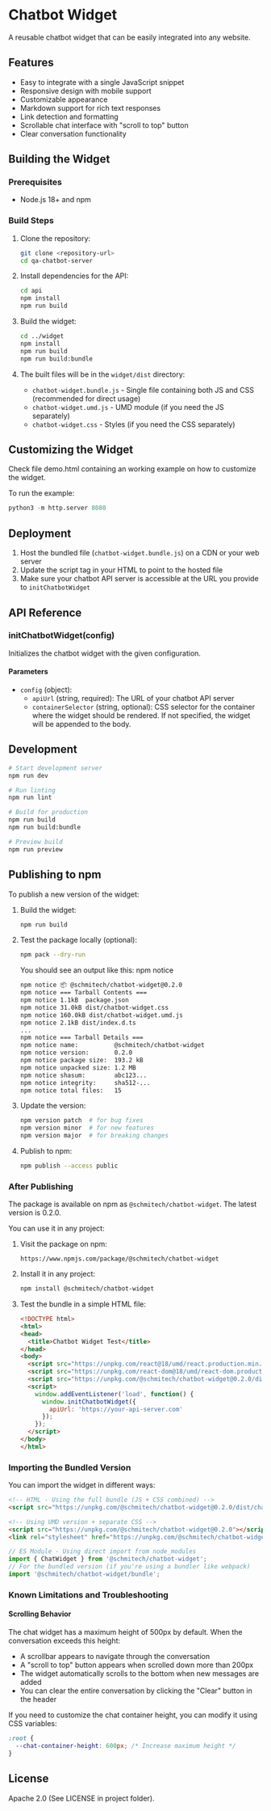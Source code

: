 # Chatbot Widget

A reusable chatbot widget that can be easily integrated into any website.

## Features

- Easy to integrate with a single JavaScript snippet
- Responsive design with mobile support
- Customizable appearance
- Markdown support for rich text responses
- Link detection and formatting
- Scrollable chat interface with "scroll to top" button
- Clear conversation functionality

## Building the Widget

### Prerequisites

- Node.js 18+ and npm

### Build Steps

1. Clone the repository:
   ```bash
   git clone <repository-url>
   cd qa-chatbot-server
   ```

2. Install dependencies for the API:
   ```bash
   cd api
   npm install
   npm run build
   ```

3. Build the widget:
   ```bash
   cd ../widget
   npm install
   npm run build
   npm run build:bundle
   ```

4. The built files will be in the `widget/dist` directory:
   - `chatbot-widget.bundle.js` - Single file containing both JS and CSS (recommended for direct usage)
   - `chatbot-widget.umd.js` - UMD module (if you need the JS separately)
   - `chatbot-widget.css` - Styles (if you need the CSS separately)


## Customizing the Widget
Check file demo.html containing an working example on how to customize the widget.

To run the example:

```python
python3 -m http.server 8080
```

## Deployment

1. Host the bundled file (`chatbot-widget.bundle.js`) on a CDN or your web server
2. Update the script tag in your HTML to point to the hosted file
3. Make sure your chatbot API server is accessible at the URL you provide to `initChatbotWidget`

## API Reference

### initChatbotWidget(config)

Initializes the chatbot widget with the given configuration.

#### Parameters

- `config` (object):
  - `apiUrl` (string, required): The URL of your chatbot API server
  - `containerSelector` (string, optional): CSS selector for the container where the widget should be rendered. If not specified, the widget will be appended to the body.

## Development

```bash
# Start development server
npm run dev

# Run linting
npm run lint

# Build for production
npm run build
npm run build:bundle

# Preview build
npm run preview
```

## Publishing to npm

To publish a new version of the widget:

1. Build the widget:
   ```bash
   npm run build
   ```

2. Test the package locally (optional):
   ```bash
   npm pack --dry-run
   ```

   You should see an output like this:
   npm notice 
      ```bash
      npm notice 📦 @schmitech/chatbot-widget@0.2.0
      npm notice === Tarball Contents === 
      npm notice 1.1kB  package.json
      npm notice 31.0kB dist/chatbot-widget.css
      npm notice 160.0kB dist/chatbot-widget.umd.js
      npm notice 2.1kB dist/index.d.ts
      ...
      npm notice === Tarball Details === 
      npm notice name:          @schmitech/chatbot-widget
      npm notice version:       0.2.0
      npm notice package size:  193.2 kB
      npm notice unpacked size: 1.2 MB
      npm notice shasum:        abc123...
      npm notice integrity:     sha512-...
      npm notice total files:   15
      ```

3. Update the version:
   ```bash
   npm version patch  # for bug fixes
   npm version minor  # for new features
   npm version major  # for breaking changes
   ```

4. Publish to npm:
   ```bash
   npm publish --access public
   ```

### After Publishing

The package is available on npm as `@schmitech/chatbot-widget`. The latest version is 0.2.0.

You can use it in any project:

1. Visit the package on npm:
   ```
   https://www.npmjs.com/package/@schmitech/chatbot-widget
   ```

2. Install it in any project:
   ```bash
   npm install @schmitech/chatbot-widget
   ```

3. Test the bundle in a simple HTML file:
   ```html
   <!DOCTYPE html>
   <html>
   <head>
     <title>Chatbot Widget Test</title>
   </head>
   <body>
     <script src="https://unpkg.com/react@18/umd/react.production.min.js"></script>
     <script src="https://unpkg.com/react-dom@18/umd/react-dom.production.min.js"></script>
     <script src="https://unpkg.com/@schmitech/chatbot-widget@0.2.0/dist/chatbot-widget.bundle.js"></script>
     <script>
       window.addEventListener('load', function() {
         window.initChatbotWidget({
           apiUrl: 'https://your-api-server.com'
         });
       });
     </script>
   </body>
   </html>
   ```

### Importing the Bundled Version

You can import the widget in different ways:

```html
<!-- HTML - Using the full bundle (JS + CSS combined) -->
<script src="https://unpkg.com/@schmitech/chatbot-widget@0.2.0/dist/chatbot-widget.bundle.js"></script>

<!-- Using UMD version + separate CSS -->
<script src="https://unpkg.com/@schmitech/chatbot-widget@0.2.0"></script>
<link rel="stylesheet" href="https://unpkg.com/@schmitech/chatbot-widget@0.2.0/dist/chatbot-widget.css" />
```

```javascript
// ES Module - Using direct import from node_modules
import { ChatWidget } from '@schmitech/chatbot-widget';
// For the bundled version (if you're using a bundler like webpack)
import '@schmitech/chatbot-widget/bundle';
```

### Known Limitations and Troubleshooting

#### Scrolling Behavior

The chat widget has a maximum height of 500px by default. When the conversation exceeds this height:
- A scrollbar appears to navigate through the conversation
- A "scroll to top" button appears when scrolled down more than 200px
- The widget automatically scrolls to the bottom when new messages are added
- You can clear the entire conversation by clicking the "Clear" button in the header

If you need to customize the chat container height, you can modify it using CSS variables:

```css
:root {
  --chat-container-height: 600px; /* Increase maximum height */
}
```

## License

Apache 2.0 (See LICENSE in project folder).